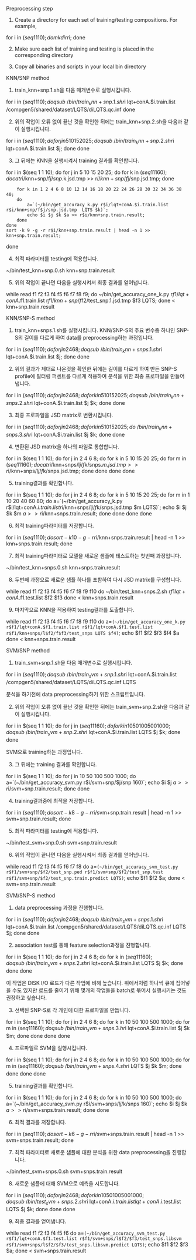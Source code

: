Preprocessing step

1) Create a directory for each set of training/testing compositions. For example,

for i in $(seq 1 1 10);
do
	mkdir r$i;
done

2) Make sure each list of training and testing is placed in the corresponding directory

3) Copy all binaries and scripts in your local bin directory

KNN/SNP method

1) train_knn+snp.1.sh을 다음 매개변수로 실행시킵니다. 

for i in $(seq 1 1 10);
do
	qsub ~/bin/train_knn+snp.1.sh r$i lqt+conA.$i.train.list /compgen5/shared/dataset/LQTS/diLQTS.qc.inf
done

2) 위의 작업이 오류 없이 끝난 것을 확인한 뒤에는 train_knn+snp.2.sh을 다음과 같이 실행시킵니다. 

for i in $(seq 1 1 10);
do
	for j in 5 10 15 20 25;
	do
		qsub ~/bin/train_knn+snp.2.sh r$i lqt+conA.$i.train.list $j;
	done
done

3) 그 뒤에는 KNN을 실행시켜서 training 결과를 확인합니다. 

for i in $(seq 1 1 10);
do
	for j in 5 10 15 20 25;
	do
		for k in $(seq 1 1 160); 
		do
			cat r$i/knn+snp/f$j/snp.$k.jsd.tmp >> r$i/knn+snp/f$j/snp.jsd.tmp; 
		done
		
		for k in 1 2 4 6 8 10 12 14 16 18 20 22 24 26 28 30 32 34 36 38 40; 
		do
			a=`(~/bin/get_accuracy_k.py r$i/lqt+conA.$i.train.list r$i/knn+snp/f$j/snp.jsd.tmp  LQTS $k)`;
			echo $i $j $k $a >> r$i/knn+snp.train.result;	 
		done
	done
	sort -k 9 -g -r r$i/knn+snp.train.result | head -n 1 >> knn+snp.train.result;
done

4) 최적 파라미터를 testing에 적용합니다.

~/bin/test_knn+snp.0.sh knn+snp.train.result

5) 위의 작업이 끝나면 다음을 실행시켜서 최종 결과를 얻어냅니다.

while read f1 f2 f3 f4 f5 f6 f7 f8 f9;
do
	~/bin/get_accuracy_one_k.py r$f1/lqt+conA.$f1.train.list r$f1/knn+snp/f$f2/test_snp.1.jsd.tmp $f3 LQTS;
done < knn+snp.train.result

KNN/SNP-S method

1) train_knn+snps.1.sh를 실행시킵니다. KNN/SNP-S의 주요 변수중 하나인 SNP-S의 길이를 다르게 하여 data를 preprocessing하는 과정입니다.

for i in $(seq 1 1 10); do for j in 2 4 6 8; do qsub ~/bin/train_knn+snps.1.sh r$i lqt+conA.$i.train.list $j; done done

2) 위의 결과가 제대로 나온것을 확인한 뒤에는 길이를 다르게 하여 만든 SNP-S profile에 필터링 퍼센트를 다르게 적용하여 분석을 위한 최종 프로파일을 만들어 냅니다.

for i in $(seq 1 1 10); do for j in 2 4 6 8; do for k in 5 10 15 20 25; do qsub ~/bin/train_knn+snps.2.sh r$i lqt+conA.$i.train.list $j $k; done done

3) 최종 프로파일을 JSD matrix로 변환시킵니다.

for i in $(seq 1 1 10); do for j in 2 4 6 8; do for k in 5 10 15 20 25; do ~/bin/train_knn+snps.3.sh r$i lqt+conA.$i.train.list $j $k; done done

4) 변환된 JSD matrix을 하나의 파일로 통합합니다. 

for i in $(seq 1 1 10); do for j in 2 4 6 8; do for k in 5 10 15 20 25; do for m in $(seq 1 1 160); do cat r$i/knn+snps/l$j/f$k/snps.$m.jsd.tmp >> r$i/knn+snps/l$j/f$k/snps.jsd.tmp; done done done done

5) training결과를 확인합니다. 

for i in $(seq 1 1 10); do for j in 2 4 6 8; do for k in 5 10 15 20 25; do for m in 1 10 20 40 60 80; do a=`(~/bin/get_accuracy_k.py r$i/lqt+conA.$i.train.list r$i/knn+snps/l$j/f$k/snps.jsd.tmp $m LQTS)`; echo $i $j $k $m $a >> r$i/knn+snps.train.result; done done done done

6) 최적 training파라미터를 저장합니다.

for i in $(seq 1 1 10); do sort -k 10 -g -r r$i/knn+snps.train.result | head -n 1 >> knn+snps.train.result; done

7) 최적 training파라미터로 모델을 새로운 샘플에 테스트하는 첫번째 과정입니다. 

~/bin/test_knn+snps.0.sh knn+snps.train.result

8) 두번째 과정으로 새로운 샘플 하나를 포함하여 다시 JSD matrix를 구성합니다. 

while read f1 f2 f3 f4 f5 f6 f7 f8 f9 f10
do
        ~/bin/test_knn+snps.2.sh r$f1 lqt+conA.$f1.test.list $f2 $f3
done < knn+snps.train.result

9) 마지막으로 KNN을 적용하여 testing결과를 도출합니다.

while read f1 f2 f3 f4 f5 f6 f7 f8 f9 f10 do a=`(~/bin/get_accuracy_one_k.py r$f1/lqt+conA.$f1.train.list r$f1/lqt+conA.$f1.test.list r$f1/knn+snps/l$f2/f$f3/test_snps LQTS $f4)`; echo $f1 $f2 $f3 $f4 $a done < knn+snps.train.result

SVM/SNP method

1) train_svm+snp.1.sh을 다음 매개변수로 실행시킵니다. 

for i in $(seq 1 1 10); do qsub ~/bin/train_svm+snp.1.sh r$i lqt+conA.$i.train.list /compgen5/shared/dataset/LQTS/diLQTS.qc.inf LQTS

분석을 하기전에 data preprocessing하기 위한 스크립트입니다.

2) 위의 작업이 오류 없이 끝난 것을 확인한 뒤에는 train_svm+snp.2.sh을 다음과 같이 실행시킵니다. 

for i in $(seq 1 1 10); do for j in $(seq 1 1 160); do for k in 10 50 100 500 1000; do qsub ~/bin/train_svm+snp.2.sh r$i lqt+conA.$i.train.list LQTS $j $k; done done

SVM으로 training하는 과정입니다. 

3) 그 뒤에는 training 결과를 확인합니다. 

for i in $(seq 1 1 10); do for j in 10 50 100 500 1000; do a=`(~/bin/get_accuracy_svm.py r$i/svm+snp/$j/snp 160)`; echo $i $j $a >> r$i/svm+snp.train.result; done done

4) training결과중에 최적을 저장합니다. 

for i in $(seq 1 1 10); do sort -k 8 -g -r r$i/svm+snp.train.result | head -n 1 >> svm+snp.train.result; done

5) 최적 파라미터를 testing에 적용합니다.

~/bin/test_svm+snp.0.sh svm+snp.train.result

6) 위의 작업이 끝나면 다음을 실행시켜서 최종 결과를 얻어냅니다.

while read f1 f2 f3 f4 f5 f6 f7 f8 do a=`(~/bin/get_accuracy_svm_test.py r$f1/svm+snp/$f2/test_snp.ped r$f1/svm+snp/$f2/test_snp.test r$f1/svm+snp/$f2/test_snp.train.predict LQTS)`; echo $f1 $f2 $a; done < svm+snp.train.result

SVM/SNP-S method

1) data preprocessing 과정을 진행합니다.

for i in $(seq 1 1 10); do for j in 2 4 6 8; do qsub ~/bin/train_svm+snps.1.sh r$i lqt+conA.$i.train.list /compgen5/shared/dataset/LQTS/diLQTS.qc.inf LQTS $j; done done

2) association test를 통해 feature selection과정을 진행합니다.

for i in $(seq 1 1 10); do for j in 2 4 6 8; do for k in $(seq 1 1 160); do qsub ~/bin/train_svm+snps.2.sh r$i lqt+conA.$i.train.list LQTS $j $k; done done done

이 작업은 DISK I/O 로드가 다른 작업에 비해 높습니다. 위에서처럼 하나씩 큐에 집어넣을 수도 있지만 로드를 줄이기 위해 몇개의 작업들을 batch로 묶어서 실행시키는 것도 권장하고 싶습니다. 

3) 선택된 SNP-S로 각 개인에 대한 프로파일을 만듭니다. 

for i in $(seq 1 1 10); do for j in 2 4 6 8; do for k in 10 50 100 500 1000; do for m in $(seq 1 1 160); do qsub ~/bin/train_svm+snps.3.h r$i lqt+conA.$i.train.list $j $k $m; done done done done

4) 프로파일로 SVM을 실행시킵니다. 

for i in $(seq 1 1 10); do for j in 2 4 6 8; do for k in 10 50 100 500 1000; do for m in $(seq 1 1 160); do qsub ~/bin/train_svm+snps.4.sh r$i LQTS $j $k $m; done done done done

5) training결과를 확인합니다.

for i in $(seq 1 1 10); do for j in 2 4 6 8; do for k in 10 50 100 500 1000; do a=`(~/bin/get_accuracy_svm.py r$i/svm+snps/l$j/$k/snps 160)`; echo $i $j $k $a >> r$i/svm+snps.train.result; done done

6) 최적 결과를 저장합니다.

for i in $(seq 1 1 10); do sort -k 6 -g -r r$i/svm+snps.train.result | head -n 1 >> svm+snps.train.result; done

7) 최적 파라미터로 새로운 샘플에 대한 분석을 위한 data preprocessing을 진행합니다. 

~/bin/test_svm+snps.0.sh svm+snps.train.result

8) 새로운 샘플에 대해 SVM으로 예측을 시도합니다. 

for i in $(seq 1 1 10); do for j in 2 4 6 8; do for k in 10 50 100 500 1000; do qsub ~/bin/test_svm+snps.2.sh r$i lqt+conA.$i.train.list lqt+conA.$i.test.list LQTS $j $k; done done done

9) 최종 결과를 얻어냅니다. 

while read f1 f2 f3 f4 f5 f6 do a=`(~/bin/get_accuracy_svm_test.py r$f1/lqt+conA.$f1.test.list r$f1/svm+snps/l$f2/$f3/test_snps.libsvm r$f1/svm+snps/l$f2/$f3/test_snps.libsvm.predict LQTS)`; echo $f1 $f2 $f3 $a; done < svm+snps.train.result
